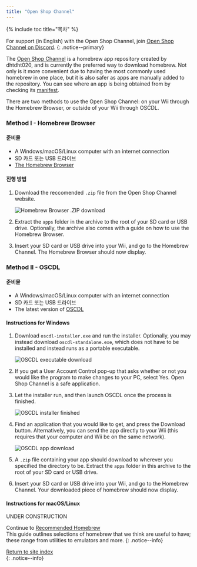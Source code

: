 ```yaml
---
title: "Open Shop Channel"
---
```


{% include toc title="목차" %}

For support (in English) with the Open Shop Channel, join [Open Shop Channel on Discord](https://discord.gg/osc).
{: .notice--primary}

The [Open Shop Channel](https://oscwii.org/) is a homebrew app repository created by dhtdht020, and is currently the preferred way to download homebrew. Not only is it more convenient due to having the most commonly used homebrew in one place, but it is also safer as apps are manually added to the repository. You can see where an app is being obtained from by checking its [manifest](https://github.com/OpenShopChannel/Apps/tree/master/contents).

There are two methods to use the Open Shop Channel: on your Wii through the Homebrew Browser, or outside of your Wii through OSCDL.

### Method I - Homebrew Browser

#### 준비물

+ A Windows/macOS/Linux computer with an internet connection
+ SD 카드 또는 USB 드라이브
+ [The Homebrew Browser](https://oscwii.org/library/app/homebrew_browser)

#### 진행 방법

1. Download the reccomended `.zip` file from the Open Shop Channel website.

    ![Homebrew Browser .ZIP download](/images/osc/zip-download-HBB.png)

1. Extract the `apps` folder in the archive to the root of your SD card or USB drive. Optionally, the archive also comes with a guide on how to use the Homebrew Browser.
1. Insert your SD card or USB drive into your Wii, and go to the Homebrew Channel. The Homebrew Browser should now display.

### Method II - OSCDL

#### 준비물

+ A Windows/macOS/Linux computer with an internet connection
+ SD 카드 또는 USB 드라이브
+ The latest version of [OSCDL](https://github.com/dhtdht020/osc-dl/releases/latest)

#### Instructions for Windows

1. Download `oscdl-installer.exe` and run the installer. Optionally, you may instead download `oscdl-standalone.exe`, which does not have to be installed and instead runs as a portable executable.

    ![OSCDL executable download](/images/osc/exe-download-OSCDL.png)

1. If you get a User Account Control pop-up that asks whether or not you would like the program to make changes to your PC, select Yes. Open Shop Channel is a safe application.
1. Let the installer run, and then launch OSCDL once the process is finished.

    ![OSCDL installer finished](/images/osc/install-finished-OSCDL.png)

1. Find an application that you would like to get, and press the Download button. Alternatively, you can send the app directly to your Wii (this requires that your computer and Wii be on the same network).

    ![OSCDL app download](/images/osc/app-download-OSCDL.png)

1. A `.zip` file containing your app should download to wherever you specified the directory to be. Extract the `apps` folder in this archive to the root of your SD card or USB drive.
1. Insert your SD card or USB drive into your Wii, and go to the Homebrew Channel. Your downloaded piece of homebrew should now display.

#### Instructions for macOS/Linux

UNDER CONSTRUCTION

Continue to [Recommended Homebrew](recommended-homebrew)<br> This guide outlines selections of homebrew that we think are useful to have; these range from utilities to emulators and more.
{: .notice--info}

[Return to site index](site-navigation)<br>
{: .notice--info}
